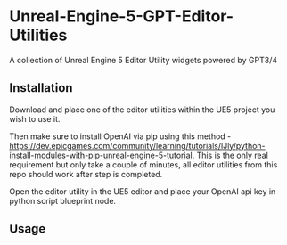 # Unreal-Engine-5-GPT-Editor-Utilities
A collection of Unreal Engine 5 Editor Utility widgets powered by GPT3/4

## Installation

Download and place one of the editor utilities within the UE5 project you wish to use it.

Then make sure to install OpenAI via pip using this method - https://dev.epicgames.com/community/learning/tutorials/lJly/python-install-modules-with-pip-unreal-engine-5-tutorial.  This is the only real requirement but only take a couple of minutes, all editor utilities from this repo should work after step is completed.

Open the editor utility in the UE5 editor and place your OpenAI api key in python script blueprint node.

## Usage
